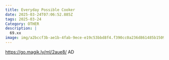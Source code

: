 ```yaml
---
title: Everyday Possible Cooker
date: 2025-03-24T07:06:52.885Z
tags: 2025-03-24
Category: OTHER
description: |
  69.xx
image: img/a2bccf3b-ae1b-4fab-9ece-e19c53bbd8f4.f390cc0a236d861485b1509a0bfa14f1.webp
---
```

https://go.magik.ly/ml/2aue8/
AD